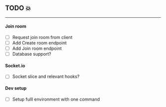 ## TODO 💥

---

#### Join room

- [ ] Request join room from client
- [ ] Add Create room endpoint
- [ ] Add Join room endpoint
- [ ] Database support?

#### Socket.io

- [ ] Socket slice and relevant hooks?

#### Dev setup

- [ ] Setup fulll environment with one command
